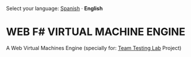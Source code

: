 Select your language:
 [Spanish](README_ES.md) · **English** 

# WEB F# VIRTUAL MACHINE ENGINE
A Web Virtual Machines Engine (specially for: [Team Testing Lab](https://yd) Project) 


